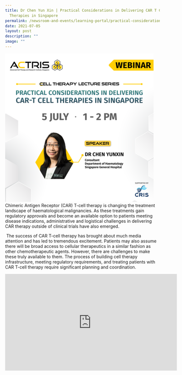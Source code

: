 ```yaml
---
title: Dr Chen Yun Xin | Practical Considerations in Delivering CAR T Cell
  Therapies in Singapore
permalink: /newsroom-and-events/learning-portal/practical-considerations-in-delivering-car-t-cell-therapies/
date: 2021-07-05
layout: post
description: ""
image: ""
---
```

<div style="margin-right: 20px; float: left;">
    <img src="/images/Learning%20Portal/2021/webinar_square-chen-yunxin.png" style="width:500px">
</div>

Chimeric Antigen Receptor (CAR) T-cell therapy is changing the treatment landscape of haematological malignancies. As these treatments gain regulatory approvals and become an available option to patients meeting disease indications, administrative and logistical challenges in delivering CAR therapy outside of clinical trials have also emerged.

&nbsp;The success of CAR T-cell therapy has brought about much media attention and has led to tremendous excitement. Patients may also assume there will be broad access to cellular therapeutics in a similar fashion as other chemotherapeutic agents. However, there are challenges to make these truly available to them. The process of building cell therapy infrastructure, meeting regulatory requirements, and treating patients with CAR T-cell therapy require significant planning and coordination.
			
		
	


<iframe allowfullscreen="" allow="accelerometer; autoplay; clipboard-write; encrypted-media; gyroscope; picture-in-picture; web-share" frameborder="0" title="YouTube video player" src="https://www.youtube.com/embed/aamkRvCzvwk?si=1Huux2RL2TMA-1fH" height="315" width="560"></iframe>